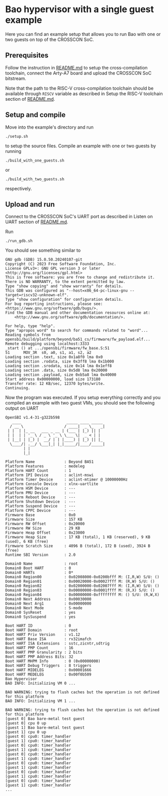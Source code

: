 # Bao hypervisor with a single guest example

Here you can find an example setup that allows you to run Bao with one or two guests on top of the CROSSCON SoC.

## Prerequisites

Follow the instruction in [README.md](../../README.md) to setup the cross-compilation toolchain, connect the Arty-A7 board and upload the CROSSCON SoC bitstream.

Note that the path to the RISC-V cross-compilation toolchain should be available through `RISCV` variable as described in Setup the RISC-V toolchain section of [README.md](../../README.md).

## Setup and compile

Move into the example's directory and run
```
./setup.sh
```
to setup the source files. Compile an example with one or two guests by running
```
./build_with_one_guests.sh 
```
or
```
./build_with_two_guests.sh
```
respectively.

## Upload and run

Connect to the CROSSCON SoC's UART port as described in Listen on UART section of [README.md](../../README.md).

Run
```
./run_gdb.sh
```

You should see something similar to
```
GNU gdb (GDB) 15.0.50.20240107-git
Copyright (C) 2023 Free Software Foundation, Inc.
License GPLv3+: GNU GPL version 3 or later <http://gnu.org/licenses/gpl.html>
This is free software: you are free to change and redistribute it.
There is NO WARRANTY, to the extent permitted by law.
Type "show copying" and "show warranty" for details.
This GDB was configured as "--host=x86_64-pc-linux-gnu --target=riscv32-unknown-elf".
Type "show configuration" for configuration details.
For bug reporting instructions, please see:
<https://www.gnu.org/software/gdb/bugs/>.
Find the GDB manual and other documentation resources online at:
    <http://www.gnu.org/software/gdb/documentation/>.

For help, type "help".
Type "apropos word" to search for commands related to "word"...
Reading symbols from opensbi/build/platform/beyond/ba51_cs/firmware/fw_payload.elf...
Remote debugging using localhost:3333
_start () at .../opensbi/firmware/fw_base.S:51
51      MOV_3R  s0, a0, s1, a1, s2, a2
Loading section .text, size 0x1a8f0 lma 0x0
Loading section .rodata, size 0x3ff8 lma 0x1b000
Loading section .srodata, size 0x14 lma 0x1eff8
Loading section .data, size 0x5d8 lma 0x20000
Loading section .payload, size 0xb5a8 lma 0x40000
Start address 0x00000000, load size 173180
Transfer rate: 12 KB/sec, 12370 bytes/write.
Continuing.
```

Now the program was executed. If you setup everything correctly and you compiled an example with two guest VMs, you should see the following output on UART
```
OpenSBI v1.4-31-g322b598
   ____                    _____ ____ _____
  / __ \                  / ____|  _ \_   _|
 | |  | |_ __   ___ _ __ | (___ | |_) || |
 | |  | | '_ \ / _ \ '_ \ \___ \|  _ < | |
 | |__| | |_) |  __/ | | |____) | |_) || |_
  \____/| .__/ \___|_| |_|_____/|____/_____|
        | |
        |_|

Platform Name             : Beyond BA51
Platform Features         : medeleg
Platform HART Count       : 1
Platform IPI Device       : aclint-mswi
Platform Timer Device     : aclint-mtimer @ 10000000Hz
Platform Console Device   : xlnx-uartlite
Platform HSM Device       : ---
Platform PMU Device       : ---
Platform Reboot Device    : ---
Platform Shutdown Device  : ---
Platform Suspend Device   : ---
Platform CPPC Device      : ---
Firmware Base             : 0x0
Firmware Size             : 157 KB
Firmware RW Offset        : 0x20000
Firmware RW Size          : 29 KB
Firmware Heap Offset      : 0x23000
Firmware Heap Size        : 17 KB (total), 1 KB (reserved), 9 KB (used), 6 KB (free)
Firmware Scratch Size     : 4096 B (total), 172 B (used), 3924 B (free)
Runtime SBI Version       : 2.0

Domain0 Name              : root
Domain0 Boot HART         : 0
Domain0 HARTs             : 0*
Domain0 Region00          : 0x02008000-0x0200bfff M: (I,R,W) S/U: ()
Domain0 Region01          : 0x00020000-0x00027fff M: (R,W) S/U: ()
Domain0 Region02          : 0x02000000-0x02007fff M: (I,R,W) S/U: ()
Domain0 Region03          : 0x00000000-0x0001ffff M: (R,X) S/U: ()
Domain0 Region04          : 0x00000000-0xffffffff M: () S/U: (R,W,X)
Domain0 Next Address      : 0x00030000
Domain0 Next Arg1         : 0x00000000
Domain0 Next Mode         : S-mode
Domain0 SysReset          : yes
Domain0 SysSuspend        : yes

Boot HART ID              : 0
Boot HART Domain          : root
Boot HART Priv Version    : v1.12
Boot HART Base ISA        : rv32imafch
Boot HART ISA Extensions  : sstc,zicntr,sdtrig
Boot HART PMP Count       : 16
Boot HART PMP Granularity : 2 bits
Boot HART PMP Address Bits: 32
Boot HART MHPM Info       : 0 (0x00000000)
Boot HART Debug Triggers  : 8 triggers
Boot HART MIDELEG         : 0x00001666
Boot HART MEDELEG         : 0x00f0b509
Bao Hypervisor
BAO INFO: Initializing VM 0 ... 

BAO WARNING: trying to flush caches but the operation is not defined for this platform
BAO INFO: Initializing VM 1 ... 

BAO WARNING: trying to flush caches but the operation is not defined for this platform
[guest 0] Bao bare-metal test guest
[guest 0] cpu 0 up
[guest 1] Bao bare-metal test guest
[guest 1] cpu 0 up
[guest 0] cpu0: timer_handler
[guest 1] cpu0: timer_handler
[guest 0] cpu0: timer_handler
[guest 1] cpu0: timer_handler
[guest 0] cpu0: timer_handler
[guest 1] cpu0: timer_handler
[guest 0] cpu0: timer_handler
[guest 1] cpu0: timer_handler
[guest 0] cpu0: timer_handler
[guest 1] cpu0: timer_handler
[guest 0] cpu0: timer_handler
[guest 1] cpu0: timer_handler
...
```
